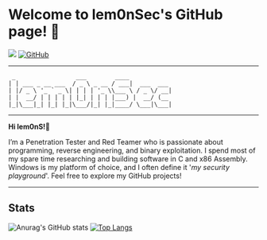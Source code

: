 # Welcome to lem0nSec's GitHub page! 👋

[![](https://img.shields.io/badge/LinkedIn-0077B5?style=for-the-badge&logo=linkedin&logoColor=white)](https://it.linkedin.com/in/angelo-frasca-caccia-466673189)
[![GitHub](https://img.shields.io/badge/github-%23121011.svg?style=for-the-badge&logo=github&logoColor=white)](https://github.com/lem0nSec)

-----------------------------------------------------------------------------------------------------------------------------------------------------------------

```
 _                 ___        ____
| | ___ _ __ ___  / _ \ _ __ / ___|  ___  ___
| |/ _ \ '_ ` _ \| | | | '_ \\___ \ / _ \/ __|
| |  __/ | | | | | |_| | | | |___) |  __/ (__
|_|\___|_| |_| |_|\___/|_| |_|____/ \___|\___|		
```

-----------------------------------------------------------------------------------------------------------------------------------------------------------------

__Hi lem0nS!__:lemon: 

I’m a Penetration Tester and Red Teamer who is passionate about programming, reverse engineering, and binary exploitation. I spend most of my spare time researching and building software in C and x86 Assembly. Windows is my platform of choice, and I often define it '_my security playground_'. Feel free to explore my GitHub projects!


-----------------------------------------------------------------------------------------------------------------------------------------------------------------



## Stats
![Anurag's GitHub stats](https://github-readme-stats.vercel.app/api?username=lem0nSec&show_icons=true&theme=dark&line_height=29)
[![Top Langs](https://github-readme-stats.vercel.app/api/top-langs/?username=lem0nSec&size_weight=0&count_weight=1&layout=donut&hide=yara,batchfile&theme=dark&text_color=f0f3f5)](https://github.com/anuraghazra/github-readme-stats)
